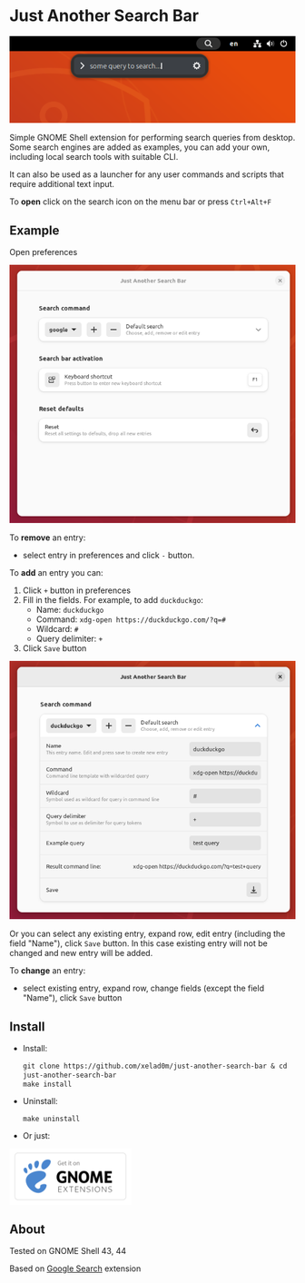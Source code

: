# Just Another Search Bar

![screenshot](./img/screenshot.png)

Simple GNOME Shell extension for performing search queries from desktop. Some search engines are added as examples, you can add your own, including local search tools with suitable CLI.

It can also be used as a launcher for any user commands and scripts that require additional text input.

To **open** click on the search icon on the menu bar or press `Ctrl+Alt+F`

## Example

Open preferences

![screenshot](./img/prefs1.png)

To **remove** an entry:
- select entry in preferences and click `-` button.

To **add** an entry you can:
1. Click `+` button in preferences
2. Fill in the fields. For example, to add `duckduckgo`:
    - Name: `duckduckgo`
    - Command: `xdg-open https://duckduckgo.com/?q=#`
    - Wildcard: `#`
    - Query delimiter: `+`
3. Click `Save` button

![screenshot](./img/prefs2.png)

Or you can select any existing entry, expand row, edit entry (including the field "Name"), click `Save` button. In this case existing entry will not be changed and new entry will be added.

To **change** an    entry:
- select existing entry, expand row, change fields (except the field "Name"), click `Save` button

## Install

- Install: 
    
    ```
    git clone https://github.com/xelad0m/just-another-search-bar & cd just-another-search-bar
    make install
    ```

- Uninstall:

    ```
    make uninstall
    ```

- Or just:

[<img src="https://raw.githubusercontent.com/andyholmes/gnome-shell-extensions-badge/master/get-it-on-ego.svg?sanitize=true" alt="Get it on GNOME Extensions" height="100" align="middle">](https://extensions.gnome.org/extension/5522/just-another-search-bar/)


## About

Tested on GNOME Shell 43, 44

Based on [Google Search](https://extensions.gnome.org/extension/1057/google-search/) extension